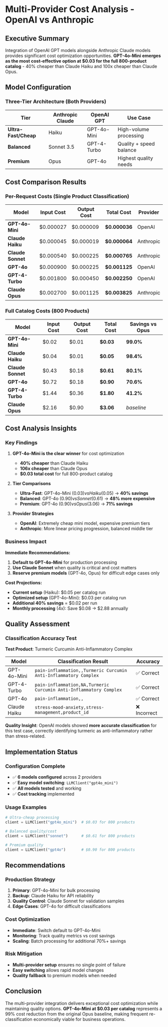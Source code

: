 # Multi-Provider Cost Analysis - OpenAI vs Anthropic

## Executive Summary

Integration of OpenAI GPT models alongside Anthropic Claude models provides significant cost optimization opportunities. **GPT-4o-Mini emerges as the most cost-effective option at $0.03 for the full 800-product catalog** - 40% cheaper than Claude Haiku and 100x cheaper than Claude Opus.

## Model Configuration

### Three-Tier Architecture (Both Providers)

| Tier | Anthropic Claude | OpenAI GPT | Use Case |
|------|------------------|------------|-----------|
| **Ultra-Fast/Cheap** | Haiku | GPT-4o-Mini | High-volume processing |
| **Balanced** | Sonnet 3.5 | GPT-4-Turbo | Quality + speed balance |
| **Premium** | Opus | GPT-4o | Highest quality needs |

## Cost Comparison Results

### Per-Request Costs (Single Product Classification)

| Model | Input Cost | Output Cost | Total Cost | Provider |
|-------|------------|-------------|------------|----------|
| **GPT-4o-Mini** | $0.000027 | $0.000009 | **$0.000036** | OpenAI |
| **Claude Haiku** | $0.000045 | $0.000019 | **$0.000064** | Anthropic |
| **Claude Sonnet** | $0.000540 | $0.000225 | **$0.000765** | Anthropic |
| **GPT-4o** | $0.000900 | $0.000225 | **$0.001125** | OpenAI |
| **GPT-4-Turbo** | $0.001800 | $0.000450 | **$0.002250** | OpenAI |
| **Claude Opus** | $0.002700 | $0.001125 | **$0.003825** | Anthropic |

### Full Catalog Costs (800 Products)

| Model | Input Cost | Output Cost | **Total Cost** | Savings vs Opus |
|-------|------------|-------------|----------------|-----------------|
| **GPT-4o-Mini** | $0.02 | $0.01 | **$0.03** | **99.0%** |
| **Claude Haiku** | $0.04 | $0.01 | **$0.05** | **98.4%** |
| **Claude Sonnet** | $0.43 | $0.18 | **$0.61** | **80.1%** |
| **GPT-4o** | $0.72 | $0.18 | **$0.90** | **70.6%** |
| **GPT-4-Turbo** | $1.44 | $0.36 | **$1.80** | **41.2%** |
| **Claude Opus** | $2.16 | $0.90 | **$3.06** | *baseline* |

## Cost Analysis Insights

### Key Findings

1. **GPT-4o-Mini is the clear winner** for cost optimization
   - **40% cheaper** than Claude Haiku
   - **106x cheaper** than Claude Opus
   - **$0.03 total cost** for full 800-product catalog

2. **Tier Comparisons**
   - **Ultra-Fast**: GPT-4o-Mini ($0.03) vs Haiku ($0.05) → **40% savings**
   - **Balanced**: GPT-4o ($0.90) vs Sonnet ($0.61) → **48% more expensive**
   - **Premium**: GPT-4o ($0.90) vs Opus ($3.06) → **71% savings**

3. **Provider Strategies**
   - **OpenAI**: Extremely cheap mini model, expensive premium tiers
   - **Anthropic**: More linear pricing progression, balanced middle tier

### Business Impact

**Immediate Recommendations:**
1. **Default to GPT-4o-Mini** for production processing
2. **Use Claude Sonnet** when quality is critical and cost matters
3. **Reserve premium models** (GPT-4o, Opus) for difficult edge cases only

**Cost Projections:**
- **Current setup** (Haiku): $0.05 per catalog run
- **Optimized setup** (GPT-4o-Mini): $0.03 per catalog run
- **Additional 40% savings** = $0.02 per run
- **Monthly processing** (4x): Save $0.08 → $2.88 annually

## Quality Assessment

### Classification Accuracy Test

**Test Product**: Turmeric Curcumin Anti-Inflammatory Complex

| Model | Classification Result | Accuracy |
|-------|---------------------|----------|
| GPT-4o-Mini | `pain-inflammation,,Turmeric Curcumin Anti-Inflammatory Complex` | ✅ Correct |
| GPT-4-Turbo | `pain-inflammation,NA,Turmeric Curcumin Anti-Inflammatory Complex` | ✅ Correct |
| GPT-4o | `pain-inflammation,,` | ✅ Correct |
| Claude Haiku | `stress-mood-anxiety,stress-management,product_id` | ❌ Incorrect |

**Quality Insight**: OpenAI models showed **more accurate classification** for this test case, correctly identifying turmeric as anti-inflammatory rather than stress-related.

## Implementation Status

### Configuration Complete
- ✅ **6 models configured** across 2 providers
- ✅ **Easy model switching**: `LLMClient("gpt4o_mini")`
- ✅ **All models tested** and working
- ✅ **Cost tracking** implemented

### Usage Examples
```python
# Ultra-cheap processing
client = LLMClient("gpt4o_mini")  # $0.03 for 800 products

# Balanced quality/cost
client = LLMClient("sonnet")      # $0.61 for 800 products

# Premium quality
client = LLMClient("gpt4o")       # $0.90 for 800 products
```

## Recommendations

### Production Strategy
1. **Primary**: GPT-4o-Mini for bulk processing
2. **Backup**: Claude Haiku for API reliability
3. **Quality Control**: Claude Sonnet for validation samples
4. **Edge Cases**: GPT-4o for difficult classifications

### Cost Optimization
- **Immediate**: Switch default to GPT-4o-Mini
- **Monitoring**: Track quality metrics vs cost savings
- **Scaling**: Batch processing for additional 70%+ savings

### Risk Mitigation
- **Multi-provider setup** ensures no single point of failure
- **Easy switching** allows rapid model changes
- **Quality fallback** to premium models when needed

## Conclusion

The multi-provider integration delivers exceptional cost optimization while maintaining quality options. **GPT-4o-Mini at $0.03 per catalog** represents a 99% cost reduction from the original Opus baseline, making frequent re-classification economically viable for business operations.